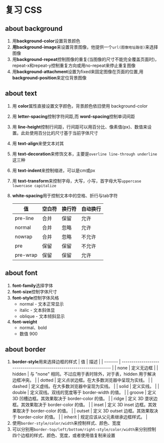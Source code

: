 # 复习 CSS
## about background
1. 用**background-color**设置背景颜色
2. **用background-image**来设置背景图像，他提供一个`url(图像地址路径)`来选择图像
3. 用**background-repeat**控制图像的重复(当图像的尺寸不能完全覆盖页面时)，repeat-x和repeat-y控制重复方向或用no-repeat来停止重复图像
4. 用**background-attachment**设置为fixed来固定图像在页面的位置,用**background-position**来定位背景图像

## about text
1. 用 **color**属性直接设置文字颜色，背景颜色依旧使用 background-color
2. 用 **letter-spacing**控制字符间距,而 **word-spacing**控制单词间距
3. 用 **line-height**控制行间距，行间距可以用百分比、像素值(px)、数值来设置。此处使用百分比的尺寸基于当前字体尺寸
4. 用 **text-align**来使文本对其
5. 用 **text-decoration**来修饰文本，主要是`overline line-through underline`这三种
6. 用 **text-indent**来控制缩进，可以是cm或px
7. 用 **text-transform**来控制字母，大写，小写，首字母大写`uppercase lowercase capitalize`
8. **white-spacing**用于控制文本中的空格、折行与tab字符

    | 值       | 空白符 | 换行符 | 自动换行 |
    | -------- | ------ | ------ | -------- |
    | pre-line | 合并   | 保留   | 允许     |
    | normal   | 合并   | 忽略   | 允许     |
    | nowrap   | 合并   | 忽略   | 不允许   |
    | pre      | 保留   | 保留   | 不允许   |
    | pre-wrap | 保留   | 保留   | 允许     |

## about font
1. **font-family**选择字体
2. **font-size**控制字体尺寸
3. **font-style**控制字体风格
   - normal - 文本正常显示
   - italic - 文本斜体显
   - oblique - 文本倾斜显示
4. **font-weight**
   - normal、bold
   - 数值 900

## about border
1. **border-style**用来选择边框的样式
    | 值      | 描述                                                                  |
    | ------- | --------------------------------------------------------------------- |
    | none    | 定义无边框                                                            |
    | hidden  | 与 "none" 相同。不过应用于表时除外，对于表，hidden 用于解决边框冲突。 |
    | dotted  | 定义点状边框。在大多数浏览器中呈现为实线。                            |
    | dashed  | 定义虚线。在大多数浏览器中呈现为实线。                                |
    | solid   | 定义实线。                                                            |
    | double  | 定义双线。双线的宽度等于 border-width 的值。                          |
    | groove  | 定义 3D 凹槽边框。其效果取决于 border-color 的值。                    |
    | ridge   | 定义 3D 垄状边框。其效果取决于 border-color 的值。                    |
    | inset   | 定义 3D inset 边框。其效果取决于 border-color 的值。                  |
    | outset  | 定义 3D outset 边框。其效果取决于 border-color 的值。                 |
    | inherit | 规定应该从父元素继承边框样式。                                        |
2. 使用`border-style/color/width`来控制样式、颜色、宽度
3. 可以分别用`border-top/left/bottom/right-style/color/width`来分别控制四个边框的样式、颜色、宽度，或者使用值复制来设置
   